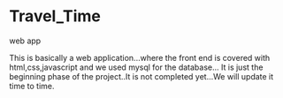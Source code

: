 # Travel_Time
web app


This is basically a web application...where the front end is covered with html,css,javascript and we used  mysql for the database... It is just the beginning phase of the project..It is not completed yet...We will update it time to time.
